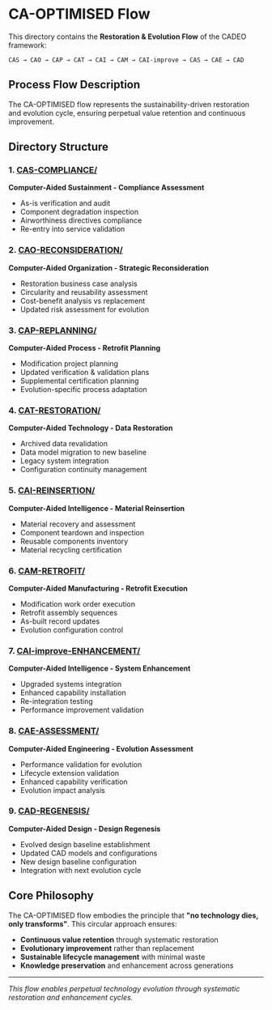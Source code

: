 # CA-OPTIMISED Flow

This directory contains the **Restoration & Evolution Flow** of the CADEO framework:

`CAS → CAO → CAP → CAT → CAI → CAM → CAI-improve → CAS → CAE → CAD`

## Process Flow Description

The CA-OPTIMISED flow represents the sustainability-driven restoration and evolution cycle, ensuring perpetual value retention and continuous improvement.

## Directory Structure

### 1. [CAS-COMPLIANCE/](./CAS-COMPLIANCE/)
**Computer-Aided Sustainment - Compliance Assessment**
- As-is verification and audit
- Component degradation inspection
- Airworthiness directives compliance
- Re-entry into service validation

### 2. [CAO-RECONSIDERATION/](./CAO-RECONSIDERATION/)
**Computer-Aided Organization - Strategic Reconsideration**
- Restoration business case analysis
- Circularity and reusability assessment
- Cost-benefit analysis vs replacement
- Updated risk assessment for evolution

### 3. [CAP-REPLANNING/](./CAP-REPLANNING/)
**Computer-Aided Process - Retrofit Planning**
- Modification project planning
- Updated verification & validation plans
- Supplemental certification planning
- Evolution-specific process adaptation

### 4. [CAT-RESTORATION/](./CAT-RESTORATION/)
**Computer-Aided Technology - Data Restoration**
- Archived data revalidation
- Data model migration to new baseline
- Legacy system integration
- Configuration continuity management

### 5. [CAI-REINSERTION/](./CAI-REINSERTION/)
**Computer-Aided Intelligence - Material Reinsertion**
- Material recovery and assessment
- Component teardown and inspection
- Reusable components inventory
- Material recycling certification

### 6. [CAM-RETROFIT/](./CAM-RETROFIT/)
**Computer-Aided Manufacturing - Retrofit Execution**
- Modification work order execution
- Retrofit assembly sequences
- As-built record updates
- Evolution configuration control

### 7. [CAI-improve-ENHANCEMENT/](./CAI-improve-ENHANCEMENT/)
**Computer-Aided Intelligence - System Enhancement**
- Upgraded systems integration
- Enhanced capability installation
- Re-integration testing
- Performance improvement validation

### 8. [CAE-ASSESSMENT/](./CAE-ASSESSMENT/)
**Computer-Aided Engineering - Evolution Assessment**
- Performance validation for evolution
- Lifecycle extension validation
- Enhanced capability verification
- Evolution impact analysis

### 9. [CAD-REGENESIS/](./CAD-REGENESIS/)
**Computer-Aided Design - Design Regenesis**
- Evolved design baseline establishment
- Updated CAD models and configurations
- New design baseline configuration
- Integration with next evolution cycle

## Core Philosophy

The CA-OPTIMISED flow embodies the principle that **"no technology dies, only transforms"**. This circular approach ensures:

- **Continuous value retention** through systematic restoration
- **Evolutionary improvement** rather than replacement
- **Sustainable lifecycle management** with minimal waste
- **Knowledge preservation** and enhancement across generations

---

*This flow enables perpetual technology evolution through systematic restoration and enhancement cycles.*